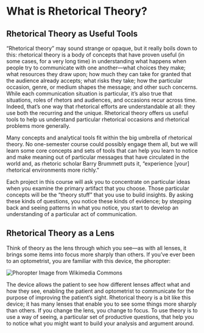 # What is Rhetorical Theory?

## Rhetorical Theory as Useful Tools
“Rhetorical theory” may sound strange or opaque, but it really boils down to this: rhetorical theory is a body of concepts that have proven useful (in some cases, for a very long time) in understanding what happens when people try to communicate with one another—what choices they make; what resources they draw upon; how much they can take for granted that the audience already accepts; what risks they take; how the particular occasion, genre, or medium shapes the message; and other such concerns. While each communication situation is particular, it’s also true that situations, roles of rhetors and audiences, and occasions recur across time. Indeed, that’s one way that rhetorical efforts are understandable at all: they use both the recurring and the unique. Rhetorical theory offers us useful tools to help us understand particular rhetorical occasions and rhetorical problems more generally.

Many concepts and analytical tools fit within the big umbrella of rhetorical theory. No one-semester course could possibly engage them all, but we will learn some core concepts and sets of tools that can help you learn to notice and make meaning out of particular messages that have circulated in the world and, as rhetoric scholar Barry Brummett puts it, “experience [your] rhetorical environments more richly.”

Each project in this course will ask you to concentrate on particular ideas when you examine the primary artifact that you choose. Those particular concepts will be the “theory stuff” that you use to build insights. By asking these kinds of questions, you notice these kinds of evidence; by stepping back and seeing patterns in what you notice, you start to develop an understanding of a particular act of communication.

## Rhetorical Theory as a Lens
Think of theory as the lens through which you see—as with all lenses, it brings some items into focus more sharply than others. If you’ve ever been to an optometrist, you are familiar with this device, the phoropter:

![Phoropter Image from Wikimedia Commons](512px-Ambulatório_de_Especialidades_do_Hospital_das_Clínicas_da_Faculdade_de_Medicina_de_Botucatu_(32645824637).jpg)

The device allows the patient to see how different lenses affect what and how they see, enabling the patient and optometrist to communicate for the purpose of improving the patient’s sight. Rhetorical theory is a bit like this device; it has many lenses that enable you to see some things more sharply than others. If you change the lens, you change to focus. To use theory is to use a way of seeing, a particular set of productive questions, that help you to notice what you might want to build your analysis and argument around.
